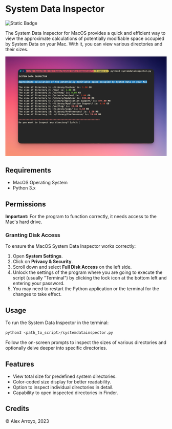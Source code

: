 # System Data Inspector

![Static Badge](https://img.shields.io/badge/Made%20with-Python%203-brightgreen)

The System Data Inspector for MacOS provides a quick and efficient way to view the approximate calculations of potentially modifiable space occupied by System Data on your Mac. With it, you can view various directories and their sizes.

![Screenshot](Resources/screenshot1.png)

## Requirements

- MacOS Operating System
- Python 3.x

## Permissions

**Important:** For the program to function correctly, it needs access to the Mac's hard drive.

### Granting Disk Access

To ensure the MacOS System Data Inspector works correctly:

1. Open **System Settings**.
2. Click on **Privacy & Security**.
3. Scroll down and select **Full Disk Access** on the left side.
4. Unlock the settings of the program where you are going to execute the script (usually "Terminal") by clicking the lock icon at the bottom left and entering your password.
5. You may need to restart the Python application or the terminal for the changes to take effect.

## Usage

To run the System Data Inspector in the terminal:

```bash
python3 <path_to_script>/systemdatainspector.py
```

Follow the on-screen prompts to inspect the sizes of various directories and optionally delve deeper into specific directories.

## Features

- View total size for predefined system directories.
- Color-coded size display for better readability.
- Option to inspect individual directories in detail.
- Capability to open inspected directories in Finder.

## Credits

&copy; Alex Arroyo, 2023